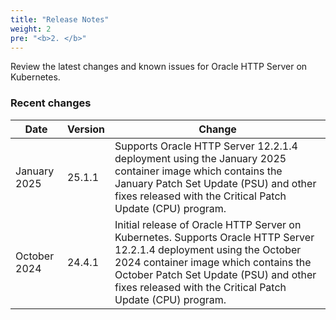 ```yaml
---
title: "Release Notes"
weight: 2
pre: "<b>2. </b>"
---
```


Review the latest changes and known issues for Oracle HTTP Server on Kubernetes.

### Recent changes

| Date | Version | Change |
| --- | --- | --- |
| January 2025 | 25.1.1 | Supports Oracle HTTP Server 12.2.1.4 deployment using the January 2025 container image which contains the January Patch Set Update (PSU) and other fixes released with the Critical Patch Update (CPU) program.||
| October 2024 | 24.4.1 | Initial release of Oracle HTTP Server on Kubernetes. Supports Oracle HTTP Server 12.2.1.4 deployment using the October 2024 container image which contains the October Patch Set Update (PSU) and other fixes released with the Critical Patch Update (CPU) program.||

